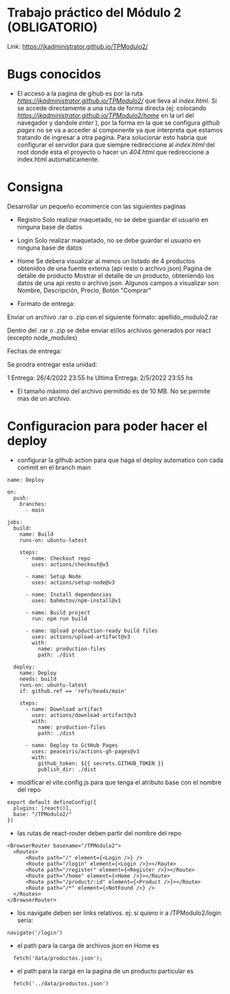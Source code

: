 # Trabajo práctico del Módulo 2 (OBLIGATORIO)

Link: https://jkadministrator.github.io/TPModulo2/

# Bugs conocidos
  - El acceso a la pagina de gihub es por la ruta _https://jkadministrator.github.io/TPModulo2/_ que lleva al _index.html_. Si se accede directamente a una ruta de forma directa (ej: colocando _https://jkadministrator.github.io/TPModulo2/home_ en la url del navegador y dandole _enter_ ), por la forma en la que se configura _github pages_ no se va a acceder al componente ya que interpreta que estamos tratando de ingresar a otra pagina. Para solucionar esto habria que configurar el servidor para que siempre redireccione al _index.html_ del root donde esta el proyecto o hacer un _404.html_ que redireccione a index.html automaticamente.

# Consigna

Desarrollar un pequeño ecommerce con las siguientes paginas

- Registro
Solo realizar maquetado, no se debe guardar el usuario en ninguna base de datos

- Login
Solo realizar maquetado, no se debe guardar el usuario en ninguna base de datos

- Home
Se debera visualizar al menos un listado de 4 productos obtenidos de una fuente externa (api resto o archivo json)
Pagina de detalle de producto
Mostrar el detalle de un producto, obteniendo los datos de una api resto o archivo json. Algunos campos a visualizar son: Nombre, Descripción, Precio, Botón "Comprar"

- Formato de entrega:

Enviar un archivo .rar o .zip con el siguiente formato: apellido_modulo2.rar

Dentro del .rar o .zip se debe enviar el/los archivos generados por react (excepto node_modules)

Fechas de entrega:

Se prodra entregar esta unidad:

1 Entrega: 26/4/2022 23:55 hs
Ultima Entrega: 2/5/2022 23:55 hs
* El tamaño máximo del archivo permitido es de 10 MB. No se permite mas de un archivo.

# Configuracion para poder hacer el deploy

- configurar la github action para que haga el deploy automatico con cada commit en el branch main
```
name: Deploy

on:
  push:
    branches:
      - main

jobs:
  build:
    name: Build
    runs-on: ubuntu-latest

    steps:
      - name: Checkout repo
        uses: actions/checkout@v3

      - name: Setup Node
        uses: actions/setup-node@v3

      - name: Install dependencies
        uses: bahmutov/npm-install@v1

      - name: Build project
        run: npm run build

      - name: Upload production-ready build files
        uses: actions/upload-artifact@v3
        with:
          name: production-files
          path: ./dist

  deploy:
    name: Deploy
    needs: build
    runs-on: ubuntu-latest
    if: github.ref == 'refs/heads/main'

    steps:
      - name: Download artifact
        uses: actions/download-artifact@v3
        with:
          name: production-files
          path: ./dist

      - name: Deploy to GitHub Pages
        uses: peaceiris/actions-gh-pages@v3
        with:
          github_token: ${{ secrets.GITHUB_TOKEN }}
          publish_dir: ./dist
```

- modificar el vite.config.js para que tenga el atributo base con el nombre del repo
```
export default defineConfig({
  plugins: [react()],
  base: "/TPModulo2/"
})
```   

- las rutas de react-router deben partir del nombre del repo
```
<BrowserRouter basename="/TPModulo2">
  <Routes>
      <Route path="/" element={<Login />} />
      <Route path="/login" element={<Login />}></Route>
      <Route path="/register" element={<Register />}></Route>
      <Route path="/home" element={<Home />}></Route>
      <Route path="/product/:id" element={<Product />}></Route>
      <Route path="/*" element={<NotFound />} />
  </Routes>
</BrowserRouter>
```

- los navigate deben ser links relativos. ej: si quiero ir a /TPModulo2/login seria:
```
navigate('/login')
```

- el path para la carga de archivos json en Home es
```
  fetch('data/productos.json');
```

- el path para la carga en la pagina de un producto particular es
```
  fetch('../data/productos.json')
```
  
